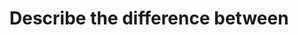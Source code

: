 # Describe the difference between <script>, <script async> and <script defer>.

The differences btween the 3 refer to execution priority.

Script: executes immediately as it is parsed by the browser. Blocks further rendering until finished.
Script async: Executes in parallel with html parsing. Does not block HTML. Executes once it is ready.
Script defer: The script is fetched in parallel with HTML but does not execute until the page has finished rendering.